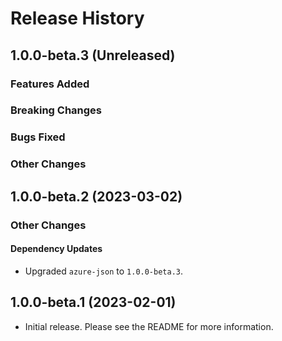 # Release History

## 1.0.0-beta.3 (Unreleased)

### Features Added

### Breaking Changes

### Bugs Fixed

### Other Changes

## 1.0.0-beta.2 (2023-03-02)
### Other Changes

#### Dependency Updates

- Upgraded `azure-json` to `1.0.0-beta.3`.

## 1.0.0-beta.1 (2023-02-01)

- Initial release. Please see the README for more information.
